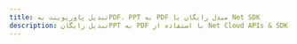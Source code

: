 ---title: تبدیل پاورپوینت بهPDF، PPT به PDF مبدل رایگان یا Net SDKdescription: تبدیل رایگانPPT به PDF با استفاده از Net Cloud APIs & SDK. همچنین اسناد Microsoft PowerPoint را در Cloud ایجاد، ویرایش و رندر کنید.---